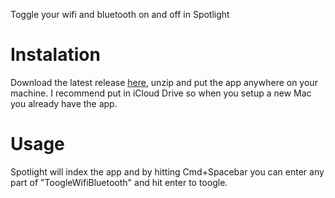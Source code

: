 Toggle your wifi and bluetooth on and off in Spotlight

# Instalation
Download the latest release [here](https://github.com/diogobenica/mac-toogle-wifi-bluetooth/releases/download/v1.0.0/ToogleWifiBluetooth.zip), unzip and put the app anywhere on your machine. I recommend put in iCloud Drive so when you setup a new Mac you already have the app.

# Usage
Spotlight will index the app and by hitting Cmd+Spacebar you can enter any part of "ToogleWifiBluetooth" and hit enter to toogle.
